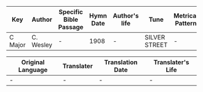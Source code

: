 Key | Author   | Specific Bible Passage     |Hymn Date |Author's life |Tune |Metrical Pattern   |Composer/Source
-- | --------- | ---------------------------|----------|--------------|-----|-------------------|-------------  
C Major |C. Wesley |- |1908 |- |SILVER STREET |- |I. Smith

Original Language | Translater | Translation Date   | Translater's Life  
----------------- | --------- | --------------------|-------------     
\- |- |- |-
